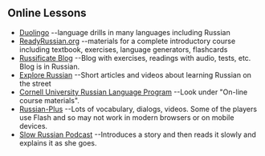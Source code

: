 ## Online Lessons
* [Duolingo](https://www.duolingo.com/)
	--language drills in many languages including Russian
* [ReadyRussian.org](https://www.readyrussian.org)
	--materials for a complete introductory course including textbook, exercises, language generators, flashcards
* [Russificate Blog](https://learnrussianweb.net/)
	--Blog with exercises, readings with audio, tests, etc. Blog is in Russian.
* [Explore Russian](http://explorerussian.com/)
	--Short articles and videos about learning Russian on the street
* [Cornell University Russian Language Program](http://russian.dmll.cornell.edu/)
	--Look under "On-line course materials".
* [Russian-Plus](http://russian-plus.com/)
	--Lots of vocabulary, dialogs, videos. Some of the players use Flash and
	so may not work in modern browsers or on mobile devices.
* [Slow Russian Podcast](https://realrussianclub.com/slowrussianpodcast/)
	--Introduces a story and then reads it slowly and explains it as she goes.
